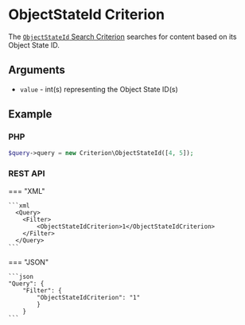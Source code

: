 # ObjectStateId Criterion

The [`ObjectStateId` Search Criterion](https://github.com/ibexa/core/blob/main/src/contracts/Repository/Values/Content/Query/Criterion/ObjectStateId.php)
searches for content based on its Object State ID.

## Arguments

- `value` - int(s) representing the Object State ID(s)

## Example

### PHP

``` php
$query->query = new Criterion\ObjectStateId([4, 5]);
```

### REST API

=== "XML"

    ```xml
      <Query>
        <Filter>
            <ObjectStateIdCriterion>1</ObjectStateIdCriterion>
        </Filter>
      </Query>
    ```

=== "JSON"

    ```json
    "Query": {
        "Filter": {
            "ObjectStateIdCriterion": "1"
            }
        }
    ```